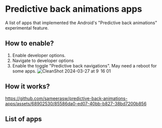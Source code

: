 # Predictive back animations apps
A list of apps that implemented the Android's "Predictive back animations" experimental feature.

## How to enable?
1. Enable developer options.
2. Navigate to developer options
3. Enable the toggle "Predictive back navigations". May need a reboot for some apps.
  ![CleanShot 2024-03-27 at 9  16 01](https://github.com/sameerasw/predictive-back-animations-apps/assets/68902530/c474772d-b149-4846-acea-b6c62faf897c)


## How it works?
https://github.com/sameerasw/predictive-back-animations-apps/assets/68902530/85586da0-ed07-40bb-b827-38bd7200b856

## List of apps
